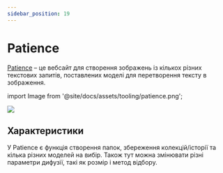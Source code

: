 ```yaml
---
sidebar_position: 19
---
```


# Patience

[Patience](https://www.patience.ai) – це вебсайт для створення зображень із кількох різних текстових запитів, поставлених моделі для перетворення тексту в зображення.

import Image from '@site/docs/assets/tooling/patience.png';

<div style={{textAlign: 'center'}}>
  <img src={Image} style={{width: "750px"}} />
</div>

## Характеристики

У Patience є функція створення папок, збереження колекцій/історії та кілька різних моделей на вибір. Також тут можна змінювати різні параметри дифузії, такі як розмір і метод відбору.